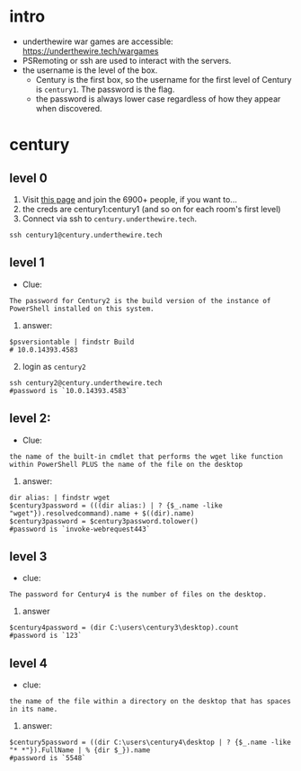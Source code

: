 # intro
* underthewire war games are accessible: https://underthewire.tech/wargames
* PSRemoting or ssh are used to interact with the servers.
* the username is the level of the box.
  * Century is the first box, so the username for the first level of Century is `century1`.  The password is the flag.
  * the password is always lower case regardless of how they appear when discovered.

# century

## level 0

1. Visit [this page](https://underthewire.tech/century) and join the 6900+ people, if you want to...
2. the creds are century1:century1 (and so on for each room's first level)
3. Connect via ssh to `century.underthewire.tech`.
```
ssh century1@century.underthewire.tech
```

## level 1

* Clue:
```
The password for Century2 is the build version of the instance of PowerShell installed on this system.
```

1. answer:
```
$psversiontable | findstr Build
# 10.0.14393.4583
```
2. login as `century2`
```
ssh century2@century.underthewire.tech
#password is `10.0.14393.4583`
```

## level 2:

* Clue:
```
the name of the built-in cmdlet that performs the wget like function within PowerShell PLUS the name of the file on the desktop
```

1. answer:
```
dir alias: | findstr wget
$century3password = (((dir alias:) | ? {$_.name -like "wget"}).resolvedcommand).name + $((dir).name)
$century3password = $century3password.tolower()
#password is `invoke-webrequest443`
```

## level 3

* clue:
```
The password for Century4 is the number of files on the desktop.
```

1. answer

```
$century4password = (dir C:\users\century3\desktop).count
#password is `123`
```

## level 4

* clue:

```
the name of the file within a directory on the desktop that has spaces in its name.
```

1. answer:

```
$century5password = ((dir C:\users\century4\desktop | ? {$_.name -like "* *"}).FullName | % {dir $_}).name
#password is `5548`
```